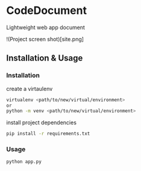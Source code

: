 # CodeDocument

Lightweight web app document

!(Project screen shot)[site.png]

## Installation & Usage

### Installation

create a virtaulenv

```bash
virtualenv <path/to/new/virtual/environment>
or
python -m venv <path/to/new/virtual/environment>
```

install project dependencies

```bash
pip install -r requirements.txt
```

### Usage

```bash
python app.py
```
